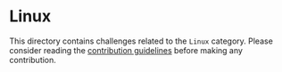 # Linux

This directory contains challenges related to the `Linux` category. Please consider reading the [contribution guidelines](../CONTRIBUTING.md) before making any contribution.

